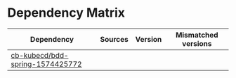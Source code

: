 # Dependency Matrix

Dependency | Sources | Version | Mismatched versions
---------- | ------- | ------- | -------------------
[cb-kubecd/bdd-spring-1574425772](https://github.com/cb-kubecd/bdd-spring-1574425772.git) |  | []() | 
